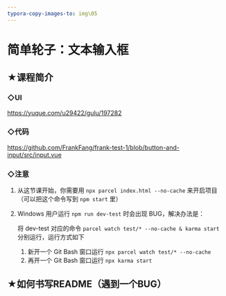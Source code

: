 ```yaml
---
typora-copy-images-to: img\05
---
```


# 简单轮子：文本输入框

## ★课程简介

### ◇UI

https://yuque.com/u29422/gulu/197282

### ◇代码

https://github.com/FrankFang/frank-test-1/blob/button-and-input/src/input.vue

### ◇注意

1. 从这节课开始，你需要用 `npx parcel index.html --no-cache` 来开启项目（可以把这个命令写到 `npm start` 里）

2. Windows 用户运行 `npm run dev-test` 时会出现 BUG，解决办法是：

   将 dev-test 对应的命令 `parcel watch test/* --no-cache & karma start` 分别运行，运行方式如下

   1. 新开一个 Git Bash 窗口运行 `npx parcel watch test/* --no-cache`
   2. 再开一个 Git Bash 窗口运行 `npx karma start`

## ★如何书写README（遇到一个BUG）

